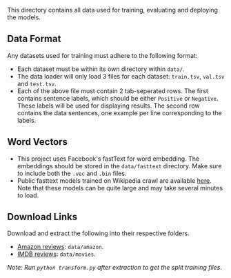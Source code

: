 This directory contains all data used for training, evaluating and deploying the models.

## Data Format
Any datasets used for training must adhere to the following format:
- Each dataset must be within its own directory within `data/`.
- The data loader will only load 3 files for each dataset: `train.tsv`, `val.tsv` and `test.tsv`.
- Each of the above file must contain 2 tab-seperated rows. The first contains sentence labels, which should be either `Positive` or `Negative`. These labels will be used for displaying results. The second row contains the data sentences, one example per line corresponding to the labels.

## Word Vectors
- This project uses Facebook's fastText for word embedding. The embeddings should be stored in the `data/fasttext` directory. Make sure to include both the `.vec` and `.bin` files.
- Public fasttext models trained on Wikipedia crawl are available [here](https://github.com/facebookresearch/fastText/blob/master/pretrained-vectors.md). Note that these models can be quite large and may take several minutes to load.

## Download Links
Download and extract the following into their respective folders.
- [Amazon reviews](https://www.kaggle.com/bittlingmayer/amazonreviews): `data/amazon`.
- [IMDB reviews](http://ai.stanford.edu/~amaas/data/sentiment/): `data/movies`.

*Note: Run `python transform.py` after extraction to get the split training files.*

